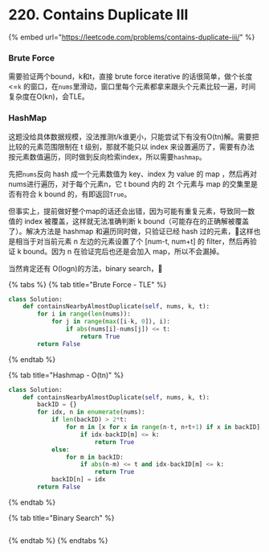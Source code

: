 # 220. Contains Duplicate III

{% embed url="https://leetcode.com/problems/contains-duplicate-iii/" %}

### Brute Force

需要验证两个bound，k和t，直接 brute force iterative 的话很简单，做个长度&lt;=`k` 的窗口，在`nums`里滑动，窗口里每个元素都拿来跟头个元素比较一遍，时间复杂度在O\(kn\)，会TLE。

### HashMap

这题没给具体数据规模，没法推测t/k谁更小，只能尝试下有没有O\(tn\)解。需要把比较的元素范围限制在 t 级别，那就不能只以 index 来设置遍历了，需要有办法按元素数值遍历，同时做到反向检索index，所以需要`hashmap`。

先把`nums`反向 hash 成一个元素数值为 key、index 为 value 的 map ，然后再对nums进行遍历，对于每个元素n，它 t bound 内的 2t 个元素与 map 的交集里是否有符合 k bound 的，有即返回`True`。

但事实上，提前做好整个map的话还会出错，因为可能有重复元素，导致同一数值的 index 被覆盖，这样就无法准确判断 k bound（可能存在的正确解被覆盖了）。解决方法是 hashmap 和遍历同时做，只验证已经 hash 过的元素，这样也是相当于对当前元素 n 左边的元素设置了个 \[num-t, num+t\] 的 filter，然后再验证 k bound。因为 n 在验证完后也还是会加入 map，所以不会漏掉。

当然肯定还有 O\(logn\)的方法，binary search，



{% tabs %}
{% tab title="Brute Force - TLE" %}
```python
class Solution:
    def containsNearbyAlmostDuplicate(self, nums, k, t):
        for i in range(len(nums)):
            for j in range(max([i-k, 0]), i):
                if abs(nums[i]-nums[j]) <= t:
                    return True
        return False
```
{% endtab %}

{% tab title="Hashmap - O\(tn\)" %}
```python
class Solution:
    def containsNearbyAlmostDuplicate(self, nums, k, t):
        backID = {}
        for idx, n in enumerate(nums):
            if len(backID) > 2*t:
                for m in [x for x in range(n-t, n+t+1) if x in backID]:
                    if idx-backID[m] <= k:
                        return True
            else:
                for m in backID:
                    if abs(n-m) <= t and idx-backID[m] <= k:
                        return True
            backID[n] = idx
        return False
```
{% endtab %}

{% tab title="Binary Search" %}
```

```
{% endtab %}
{% endtabs %}



